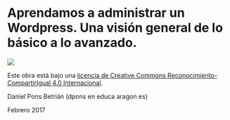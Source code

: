 # Aprendamos a administrar un Wordpress. Una visión general de lo básico a lo avanzado.



[![](https://i.creativecommons.org/l/by-sa/4.0/88x31.png)](http://creativecommons.org/licenses/by-sa/4.0/)

Este obra está bajo una [licencia de Creative Commons Reconocimiento-CompartirIgual 4.0 Internacional](http://creativecommons.org/licenses/by-sa/4.0/).



Daniel Pons Betrián \(dpons en educa aragon es\)

Febrero 2017

